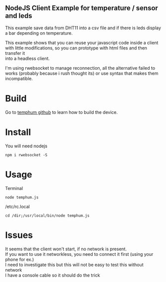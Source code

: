 NodeJS Client Example for temperature / sensor and leds
---------------------------------------------------------
This example save data from DHT11 into a csv file and if there is leds display    
a bar depending on temperature.

This example shows that you can reuse your javascript code inside a client
with little modifications, so you can prototype with html files and then transfer it   
into a headless client.

I'm using rwebsocket to manage reconnection, all the alternative failed to works (probably because
i rush thought its) or use syntax that makes them incompatible.

# Build
Go to [temphum github](https://github.com/madnerdorg/temphum) to learn how to build the device.

# Install
You will need nodejs
```
npm i rwebsocket -S
```

# Usage
Terminal
```
node temphum.js
```

/etc/rc.local
```
cd /dir;/usr/local/bin/node temphum.js
```

# Issues
It seems that the client won't start, if no network is present.    
If you want to use it networkless, you need to connect it first (using your phone for ex.)    
I need to investigate this but this will not be easy to test this without network   
I have a console cable so it should do the trick    
